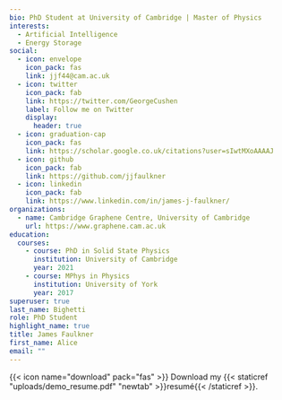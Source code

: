 ```yaml
---
bio: PhD Student at University of Cambridge | Master of Physics
interests:
  - Artificial Intelligence
  - Energy Storage
social:
  - icon: envelope
    icon_pack: fas
    link: jjf44@cam.ac.uk
  - icon: twitter
    icon_pack: fab
    link: https://twitter.com/GeorgeCushen
    label: Follow me on Twitter
    display:
      header: true
  - icon: graduation-cap
    icon_pack: fas
    link: https://scholar.google.co.uk/citations?user=sIwtMXoAAAAJ
  - icon: github
    icon_pack: fab
    link: https://github.com/jjfaulkner
  - icon: linkedin
    icon_pack: fab
    link: https://www.linkedin.com/in/james-j-faulkner/
organizations:
  - name: Cambridge Graphene Centre, University of Cambridge
    url: https://www.graphene.cam.ac.uk
education:
  courses:
    - course: PhD in Solid State Physics
      institution: University of Cambridge
      year: 2021
    - course: MPhys in Physics
      institution: University of York
      year: 2017
superuser: true
last_name: Bighetti
role: PhD Student
highlight_name: true
title: James Faulkner
first_name: Alice
email: ""
---
```



{{< icon name="download" pack="fas" >}} Download my {{< staticref "uploads/demo_resume.pdf" "newtab" >}}resumé{{< /staticref >}}.